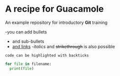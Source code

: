# A recipe for Guacamole
An example repository for introductory **Git** training


-you can add bullets
  - and sub-bullets
- [and links](http://bio-it.embl.de)
-_italics_ and ~~strikethrough~~ is also possible

`code can be highlighted with backticks`
```Python
for file in filename:
  print(file)
```
